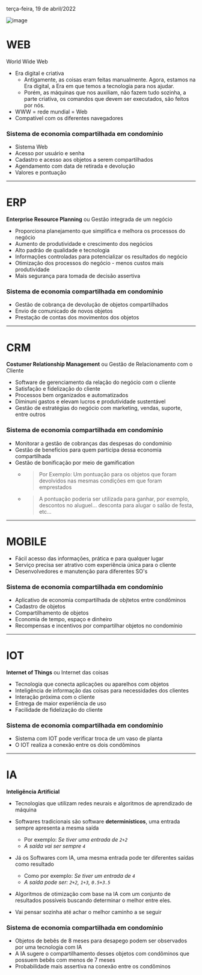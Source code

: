 terça-feira, 19 de abril/2022

![image](https://user-images.githubusercontent.com/87860884/164023773-5d6988fb-0e07-4782-a964-9f24acead62c.png)
 
# WEB
World Wide Web
 
- Era digital e criativa
    - Antigamente, as coisas eram feitas manualmente. Agora, estamos na Era digital, a Era em que temos a tecnologia para nos ajudar.
    - Porém, as máquinas que nos auxiliam, não fazem tudo sozinha, a parte criativa, os comandos que devem ser executados, são feitos por nós.
- WWW = rede mundial = Web
- Compatível com os diferentes navegadores

### Sistema de economia compartilhada em condomínio
- Sistema Web
- Acesso por usuário e senha
- Cadastro e acesso aos objetos a serem compartilhados
- Agendamento com data de retirada e devolução
- Valores e pontuação


<hr>

# ERP
**Enterprise Resource Planning** ou Gestão integrada de um negócio

- Proporciona planejamento que simplifica e melhora os processos do negócio
- Aumento de produtividade e crescimento dos negócios
- Alto padrão de qualidade e tecnologia
- Informações controladas para potencializar os resultados do negócio
- Otimização dos processos do negócio - menos custos mais produtividade
- Mais segurança para tomada de decisão assertiva

### Sistema de economia compartilhada em condomínio
- Gestão de cobrança de devolução de objetos compartilhados
- Envio de comunicado de novos objetos
- Prestação de contas dos movimentos dos objetos



<hr>

# CRM
**Costumer Relationship Management** ou Gestão de Relacionamento com o Cliente

- Software de gerenciamento da relação do negócio com o cliente
- Satisfação e fidelização do cliente
- Processos bem organizados e automatizados
- Diminuni gastos e elevam lucros e produtividade sustentável
- Gestão de estratégias do negócio com marketing, vendas, suporte, entre outros

### Sistema de economia compartilhada em condomínio
- Monitorar a gestão de cobranças das despesas do condomínio
- Gestão de benefícios para quem participa dessa economia compartilhada
- Gestão de bonificação por meio de gamification
    - > Por Exemplo: Um pontuação para os objetos que foram devolvidos nas mesmas condições em que foram emprestados
    - > A pontuação poderia ser utilizada para ganhar, por exemplo, descontos no aluguel... desconta para alugar o salão de festa, etc...



<hr>

# MOBILE

- Fácil acesso das informações, prática e para qualquer lugar
- Serviço precisa ser atrativo com experiência única para o cliente
- Desenvolvedores e manutenção para diferentes SO's

### Sistema de economia compartilhada em condomínio
- Aplicativo de economia compartilhada de objtetos entre condôminos
- Cadastro de objetos
- Compartilhamento de objetos
- Economia de tempo, espaço e dinheiro
- Recompensas e incentivos por compartilhar objetos no condomínio




<hr>

# IOT
**Internet of Things** ou Internet das coisas

- Tecnologia que conecta aplicações ou aparelhos com objetos
- Inteligência de informação das coisas para necessidades dos clientes
- Interação próxima com o cliente
- Entrega de maior experiência de uso
- Facilidade de fidelização do cliente

### Sistema de economia compartilhada em condomínio
- Sistema com IOT pode verificar troca de um vaso de planta
- O IOT realiza a conexão entre os dois condôminos



<hr>

# IA
**Inteligência Artificial**

- Tecnologias que utilizam redes neurais e algoritmos de aprendizado de máquina

- Softwares tradicionais são software **determinísticos**, uma entrada sempre apresenta a mesma saída
    - Por exemplo: _Se tiver uma entrada de `2+2`_
    - _A saída vai ser sempre `4`_
- Já os Softwares com IA, uma mesma entrada pode ter diferentes saídas como resultado
    - Como por exemplo: _Se tiver um entrada de `4`_
    - _A saída pode ser: `2+2`, `1+3`, `0.5+3.5`_ 
- Algoritmos de otimização com base na IA com um conjunto de resultados possíveis buscando determinar o melhor entre eles.
- Vai pensar sozinha até achar o melhor caminho a se seguir

### Sistema de economia compartilhada em condomínio
- Objetos de bebês de 8 meses para desapego podem ser observados por uma tecnologia com IA
- A IA sugere o compartilhamento desses objetos com condôminos que possuem bebês com menos de 7 meses
- Probabilidade mais assertiva na conexão entre os condôminos
 
